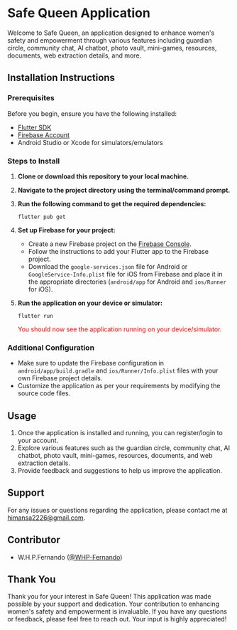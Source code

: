 # Safe Queen Application

Welcome to Safe Queen, an application designed to enhance women's safety and empowerment through various features including guardian circle, community chat, AI chatbot, photo vault, mini-games, resources, documents, web extraction details, and more.

## Installation Instructions

### Prerequisites

Before you begin, ensure you have the following installed:

- [Flutter SDK](https://flutter.dev/docs/get-started/install)
- [Firebase Account](https://firebase.google.com/)
- Android Studio or Xcode for simulators/emulators

### Steps to Install

1. **Clone or download this repository to your local machine.**
2. **Navigate to the project directory using the terminal/command prompt.**
3. **Run the following command to get the required dependencies:**

    ```
    flutter pub get
    ```

4. **Set up Firebase for your project:**
   - Create a new Firebase project on the [Firebase Console](https://console.firebase.google.com/).
   - Follow the instructions to add your Flutter app to the Firebase project.
   - Download the `google-services.json` file for Android or `GoogleService-Info.plist` file for iOS from Firebase and place it in the appropriate directories (`android/app` for Android and `ios/Runner` for iOS).

5. **Run the application on your device or simulator:**

    ```
    flutter run
    ```

   <span style="color:red">You should now see the application running on your device/simulator.</span>

### Additional Configuration

- Make sure to update the Firebase configuration in `android/app/build.gradle` and `ios/Runner/Info.plist` files with your own Firebase project details.
- Customize the application as per your requirements by modifying the source code files.

## Usage

1. Once the application is installed and running, you can register/login to your account.
2. Explore various features such as the guardian circle, community chat, AI chatbot, photo vault, mini-games, resources, documents, and web extraction details.
3. Provide feedback and suggestions to help us improve the application.

## Support

For any issues or questions regarding the application, please contact me at [himansa2226@gmail.com](himansa2226@gmail.com).

## Contributor

- W.H.P.Fernando ([@WHP-Fernando](https://github.com/WHP-Fernando))

## Thank You

Thank you for your interest in Safe Queen! This application was made possible by your support and dedication. Your contribution to enhancing women's safety and empowerment is invaluable. If you have any questions or feedback, please feel free to reach out. Your input is highly appreciated!


 

